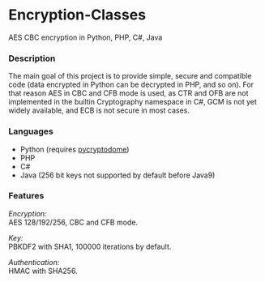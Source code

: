 # Encryption-Classes
AES CBC encryption in Python, PHP, C#, Java

### Description  
The main goal of this project is to provide simple, secure and compatible code (data encrypted in Python can be decrypted in PHP, and so on). For that reason AES in CBC and CFB mode is used, as CTR and OFB are not implemented in the builtin Cryptography namespace in C#, GCM is not yet widely available, and ECB is not secure in most cases.

### Languages  
 - Python (requires [pycryptodome](https://www.pycryptodome.org/en/latest/index.html))
 - PHP 
 - C# 
 - Java (256 bit keys not supported by default before Java9)
 
 ### Features  
_Encryption:_  
AES 128/192/256, CBC and CFB mode.  

_Key:_  
PBKDF2 with SHA1, 100000 iterations by default.  

_Authentication:_  
HMAC with SHA256.
